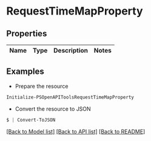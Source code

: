 # RequestTimeMapProperty
## Properties

Name | Type | Description | Notes
------------ | ------------- | ------------- | -------------

## Examples

- Prepare the resource
```powershell
Initialize-PSOpenAPIToolsRequestTimeMapProperty 
```

- Convert the resource to JSON
```powershell
$ | Convert-ToJSON
```

[[Back to Model list]](../README.md#documentation-for-models) [[Back to API list]](../README.md#documentation-for-api-endpoints) [[Back to README]](../README.md)

